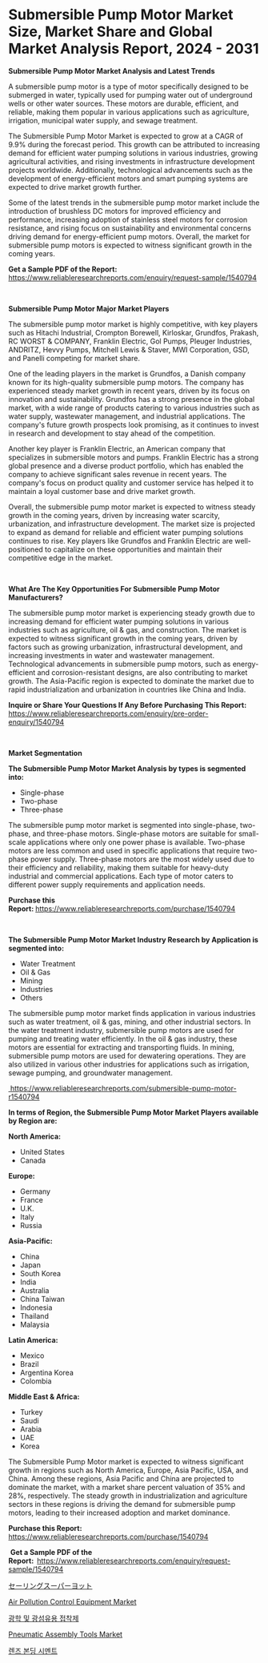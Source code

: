 <p><h1>Submersible Pump Motor Market Size, Market Share and Global Market Analysis Report, 2024 - 2031</h1></p><p><strong>Submersible Pump Motor Market Analysis and Latest Trends</strong></p>
<p><p>A submersible pump motor is a type of motor specifically designed to be submerged in water, typically used for pumping water out of underground wells or other water sources. These motors are durable, efficient, and reliable, making them popular in various applications such as agriculture, irrigation, municipal water supply, and sewage treatment.</p><p>The Submersible Pump Motor Market is expected to grow at a CAGR of 9.9% during the forecast period. This growth can be attributed to increasing demand for efficient water pumping solutions in various industries, growing agricultural activities, and rising investments in infrastructure development projects worldwide. Additionally, technological advancements such as the development of energy-efficient motors and smart pumping systems are expected to drive market growth further.</p><p>Some of the latest trends in the submersible pump motor market include the introduction of brushless DC motors for improved efficiency and performance, increasing adoption of stainless steel motors for corrosion resistance, and rising focus on sustainability and environmental concerns driving demand for energy-efficient pump motors. Overall, the market for submersible pump motors is expected to witness significant growth in the coming years.</p></p>
<p><strong>Get a Sample PDF of the Report:&nbsp;</strong> <a href="https://www.reliableresearchreports.com/enquiry/request-sample/1540794">https://www.reliableresearchreports.com/enquiry/request-sample/1540794</a></p>
<p>&nbsp;</p>
<p><strong>Submersible Pump Motor Major Market Players</strong></p>
<p><p>The submersible pump motor market is highly competitive, with key players such as Hitachi Industrial, Crompton Borewell, Kirloskar, Grundfos, Prakash, RC WORST & COMPANY, Franklin Electric, Gol Pumps, Pleuger Industries, ANDRITZ, Hevvy Pumps, Mitchell Lewis & Staver, MWI Corporation, GSD, and Panelli competing for market share.</p><p>One of the leading players in the market is Grundfos, a Danish company known for its high-quality submersible pump motors. The company has experienced steady market growth in recent years, driven by its focus on innovation and sustainability. Grundfos has a strong presence in the global market, with a wide range of products catering to various industries such as water supply, wastewater management, and industrial applications. The company's future growth prospects look promising, as it continues to invest in research and development to stay ahead of the competition.</p><p>Another key player is Franklin Electric, an American company that specializes in submersible motors and pumps. Franklin Electric has a strong global presence and a diverse product portfolio, which has enabled the company to achieve significant sales revenue in recent years. The company's focus on product quality and customer service has helped it to maintain a loyal customer base and drive market growth.</p><p>Overall, the submersible pump motor market is expected to witness steady growth in the coming years, driven by increasing water scarcity, urbanization, and infrastructure development. The market size is projected to expand as demand for reliable and efficient water pumping solutions continues to rise. Key players like Grundfos and Franklin Electric are well-positioned to capitalize on these opportunities and maintain their competitive edge in the market.</p></p>
<p>&nbsp;</p>
<p><strong>What Are The Key Opportunities For Submersible Pump Motor Manufacturers?</strong></p>
<p><p>The submersible pump motor market is experiencing steady growth due to increasing demand for efficient water pumping solutions in various industries such as agriculture, oil & gas, and construction. The market is expected to witness significant growth in the coming years, driven by factors such as growing urbanization, infrastructural development, and increasing investments in water and wastewater management. Technological advancements in submersible pump motors, such as energy-efficient and corrosion-resistant designs, are also contributing to market growth. The Asia-Pacific region is expected to dominate the market due to rapid industrialization and urbanization in countries like China and India.</p></p>
<p><strong>Inquire or Share Your Questions If Any Before Purchasing This Report:</strong> <a href="https://www.reliableresearchreports.com/enquiry/pre-order-enquiry/1540794">https://www.reliableresearchreports.com/enquiry/pre-order-enquiry/1540794</a></p>
<p>&nbsp;</p>
<p><strong>Market Segmentation</strong></p>
<p><strong>The Submersible Pump Motor Market Analysis by types is segmented into:</strong></p>
<p><ul><li>Single-phase</li><li>Two-phase</li><li>Three-phase</li></ul></p>
<p><p>The submersible pump motor market is segmented into single-phase, two-phase, and three-phase motors. Single-phase motors are suitable for small-scale applications where only one power phase is available. Two-phase motors are less common and used in specific applications that require two-phase power supply. Three-phase motors are the most widely used due to their efficiency and reliability, making them suitable for heavy-duty industrial and commercial applications. Each type of motor caters to different power supply requirements and application needs.</p></p>
<p><strong>Purchase this Report:&nbsp;</strong><a href="https://www.reliableresearchreports.com/purchase/1540794">https://www.reliableresearchreports.com/purchase/1540794</a></p>
<p>&nbsp;</p>
<p><strong>The Submersible Pump Motor Market Industry Research by Application is segmented into:</strong></p>
<p><ul><li>Water Treatment</li><li>Oil & Gas</li><li>Mining</li><li>Industries</li><li>Others</li></ul></p>
<p><p>The submersible pump motor market finds application in various industries such as water treatment, oil & gas, mining, and other industrial sectors. In the water treatment industry, submersible pump motors are used for pumping and treating water efficiently. In the oil & gas industry, these motors are essential for extracting and transporting fluids. In mining, submersible pump motors are used for dewatering operations. They are also utilized in various other industries for applications such as irrigation, sewage pumping, and groundwater management.</p></p>
<p><a href="https://www.reliableresearchreports.com/submersible-pump-motor-r1540794">&nbsp;https://www.reliableresearchreports.com/submersible-pump-motor-r1540794</a></p>
<p><strong>In terms of Region, the Submersible Pump Motor Market Players available by Region are:</strong></p>
<p>
    <p> <strong> North America: </strong>
        <ul>
            <li>United States</li>
            <li>Canada</li>
        </ul>
        </p> 
    <p> <strong> Europe: </strong>
        <ul>
            <li>Germany</li>
            <li>France</li>
            <li>U.K.</li>
            <li>Italy</li>
            <li>Russia</li>
        </ul>
        </p> 
    <p> <strong> Asia-Pacific: </strong>
        <ul>
            <li>China</li>
            <li>Japan</li>
            <li>South Korea</li>
            <li>India</li>
            <li>Australia</li>
            <li>China Taiwan</li>
            <li>Indonesia</li>
            <li>Thailand</li>
            <li>Malaysia</li>
        </ul>
        </p> 
    <p> <strong> Latin America: </strong>
        <ul>
            <li>Mexico</li>
            <li>Brazil</li>
            <li>Argentina Korea</li>
            <li>Colombia</li>
        </ul>
        </p> 
    <p> <strong> Middle East & Africa: </strong>
        <ul>
            <li>Turkey</li>
            <li>Saudi</li>
            <li>Arabia</li>
            <li>UAE</li>
            <li>Korea</li>
        </ul>
    </p>
    </p>
<p><p>The Submersible Pump Motor market is expected to witness significant growth in regions such as North America, Europe, Asia Pacific, USA, and China. Among these regions, Asia Pacific and China are projected to dominate the market, with a market share percent valuation of 35% and 28%, respectively. The steady growth in industrialization and agriculture sectors in these regions is driving the demand for submersible pump motors, leading to their increased adoption and market dominance.</p></p>
<p><strong>Purchase this Report: </strong><a href="https://www.reliableresearchreports.com/purchase/1540794">https://www.reliableresearchreports.com/purchase/1540794</a></p>
<p>&nbsp;<strong>Get a Sample PDF of the Report:&nbsp;&nbsp;</strong><a href="https://www.reliableresearchreports.com/enquiry/request-sample/1540794">https://www.reliableresearchreports.com/enquiry/request-sample/1540794</a></p>
<p><strong></strong></p>
<p><p><a href="https://github.com/klon646/Market-Research-Report-List-2/blob/main/2968825158827.md">セーリングスーパーヨット</a></p><p><a href="https://github.com/yazulaeha/Market-Research-Report-List-1/blob/main/air-pollution-control-equipment-market.md">Air Pollution Control Equipment Market</a></p><p><a href="https://github.com/trmesnao7959541/Market-Research-Report-List-2/blob/main/9317995170385.md">광학 및 광섬유용 접착제</a></p><p><a href="https://github.com/haleemasakdiya1/Market-Research-Report-List-1/blob/main/pneumatic-assembly-tools-market.md">Pneumatic Assembly Tools Market</a></p><p><a href="https://github.com/vsn7qpua81q/Market-Research-Report-List-2/blob/main/4574916170386.md">렌즈 본딩 시멘트</a></p></p>
